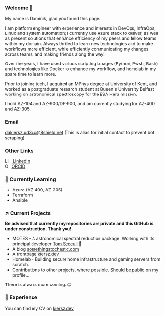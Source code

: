 <!--
**DAKiersz/DAKiersz** is a ✨ _special_ ✨ repository because its `README.md` (this file) appears on your GitHub profile.

Here are some ideas to get you started:

- 🔭 I’m currently working on ...
- 🌱 I’m currently learning ...
- 👯 I’m looking to collaborate on ...
- 🤔 I’m looking for help with ...
- 💬 Ask me about ...
- 📫 How to reach me: ...
- 😄 Pronouns: ...
- ⚡ Fun fact: ...
-->

### Welcome 👋

<!--![counter](https://[YourEndpoint].m.pipedream.net) needs a pinpoint account-->

My name is Dominik, glad you found this page.

I am platform engineer with experience and interests in DevOps, InfraOps, Linux and system automation; I currently use Azure stack to deliver, as well as present solutions that enhance efficiency of my peers and fellow teams within my domain. Always thrilled to learn new technologies and to make workflows more efficient, while efficiently communicating my changes across teams, and making friends along the way!

Over the years, I have used various scripting lanages (Python, Pwsh, Bash) and technologies like Docker to enhance my workflow, and homelab in my spare time to learn more. 

Prior to joining tech, I acquired an MPhys degree at University of Kent, and worked as a postgraduate research student at Queen's University Belfast working on astronomical spectroscopy for the ESA Hera mission.

I hold AZ-104 and AZ-900/DP-900, and am currently studying for AZ-400 and AZ-305.

### Email

<div>
<a rel="me" href="mailto:dakiersz.ud3cc@8shield.net"> dakiersz.ud3cc@8shield.net</a> (This is alias for initial contact to prevent bot scraping)</div>

### Other Links

<div itemscope itemtype="https://schema.org/Person">
  <a itemprop="sameAs" content="https://www.linkedin.com/in/dakiersz/" href="https://www.linkedin.com/in/dakiersz/" target="orcid.widget" rel="me noopener noreferrer" style="vertical-align:top;"><img src="https://icons.iconarchive.com/icons/danleech/simple/16/linkedin-icon.png" style="width:1em;margin-right:.5em;" alt="LinkedIn icon"> LinkedIn</a>
</div>

<div itemscope itemtype="https://schema.org/Person">
  <a itemprop="sameAs" content="https://orcid.org/0000-0001-5787-9034" href="https://orcid.org/0000-0001-5787-9034" target="orcid.widget" rel="me noopener noreferrer" style="vertical-align:top;"><img src="https://orcid.org/sites/default/files/images/orcid_16x16.png" style="width:1em;margin-right:.5em;" alt="ORCID iD icon">ORCID</a>
</div>


### :telescope: Currently Learning

- Azure (AZ-400, AZ-305)
- Terraform
- Ansible

### :arrow_upper_right: Current Projects

**Be advised that currently my repositories are private and this GitHub is under construction. Thank you!**

- MOTES - A astronomical spectral reduction package. Working with its principal developer [Tom Seccull](https://github.com/tseccull) :stars:
- A blog [somethingstochastic.com](https://somethingstochastic.com)
- A frontpage [kiersz.dev](https//kiersz.dev)
- Homelab - Building secure home infrastructure and gaming servers from scratch.
- Contributions to other projects, where possible. Should be public on my profile....

There is always more coming. :wink:

### :satellite: Experience

You can find my CV on [kiersz.dev](https://kiersz.dev)
